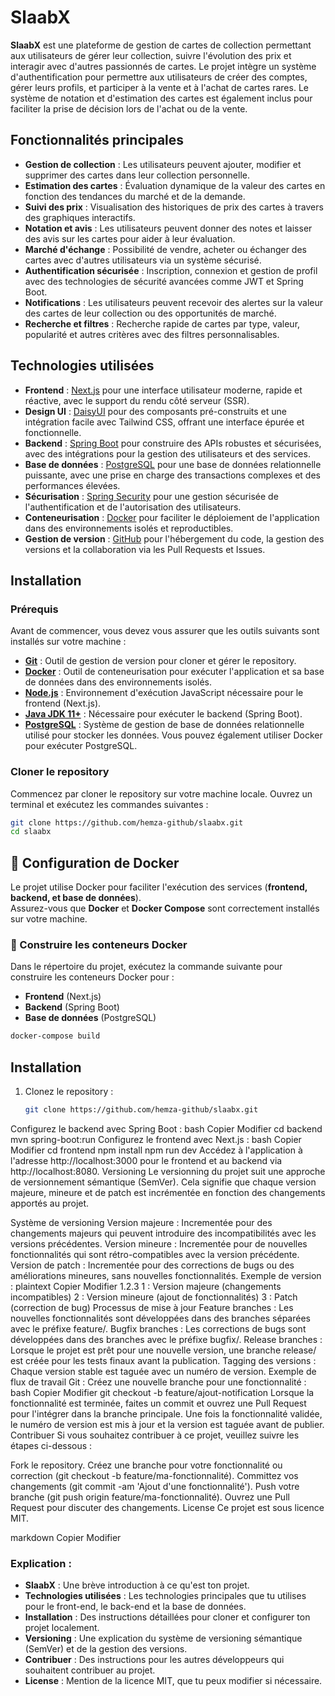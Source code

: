 # SlaabX

**SlaabX** est une plateforme de gestion de cartes de collection permettant aux utilisateurs de gérer leur collection, suivre l'évolution des prix et interagir avec d'autres passionnés de cartes. Le projet intègre un système d'authentification pour permettre aux utilisateurs de créer des comptes, gérer leurs profils, et participer à la vente et à l'achat de cartes rares. Le système de notation et d'estimation des cartes est également inclus pour faciliter la prise de décision lors de l'achat ou de la vente.

## Fonctionnalités principales

- **Gestion de collection** : Les utilisateurs peuvent ajouter, modifier et supprimer des cartes dans leur collection personnelle.
- **Estimation des cartes** : Évaluation dynamique de la valeur des cartes en fonction des tendances du marché et de la demande.
- **Suivi des prix** : Visualisation des historiques de prix des cartes à travers des graphiques interactifs.
- **Notation et avis** : Les utilisateurs peuvent donner des notes et laisser des avis sur les cartes pour aider à leur évaluation.
- **Marché d'échange** : Possibilité de vendre, acheter ou échanger des cartes avec d'autres utilisateurs via un système sécurisé.
- **Authentification sécurisée** : Inscription, connexion et gestion de profil avec des technologies de sécurité avancées comme JWT et Spring Boot.
- **Notifications** : Les utilisateurs peuvent recevoir des alertes sur la valeur des cartes de leur collection ou des opportunités de marché.
- **Recherche et filtres** : Recherche rapide de cartes par type, valeur, popularité et autres critères avec des filtres personnalisables.

## Technologies utilisées

- **Frontend** : [Next.js](https://nextjs.org/) pour une interface utilisateur moderne, rapide et réactive, avec le support du rendu côté serveur (SSR).
- **Design UI** : [DaisyUI](https://daisyui.com/) pour des composants pré-construits et une intégration facile avec Tailwind CSS, offrant une interface épurée et fonctionnelle.
- **Backend** : [Spring Boot](https://spring.io/projects/spring-boot) pour construire des APIs robustes et sécurisées, avec des intégrations pour la gestion des utilisateurs et des services.
- **Base de données** : [PostgreSQL](https://www.postgresql.org/) pour une base de données relationnelle puissante, avec une prise en charge des transactions complexes et des performances élevées.
- **Sécurisation** : [Spring Security](https://spring.io/projects/spring-security) pour une gestion sécurisée de l'authentification et de l'autorisation des utilisateurs.
- **Conteneurisation** : [Docker](https://www.docker.com/) pour faciliter le déploiement de l'application dans des environnements isolés et reproductibles.
- **Gestion de version** : [GitHub](https://github.com/) pour l'hébergement du code, la gestion des versions et la collaboration via les Pull Requests et Issues.

## Installation

### Prérequis

Avant de commencer, vous devez vous assurer que les outils suivants sont installés sur votre machine :

- **[Git](https://git-scm.com/)** : Outil de gestion de version pour cloner et gérer le repository.
- **[Docker](https://www.docker.com/get-started)** : Outil de conteneurisation pour exécuter l'application et sa base de données dans des environnements isolés.
- **[Node.js](https://nodejs.org/)** : Environnement d'exécution JavaScript nécessaire pour le frontend (Next.js).
- **[Java JDK 11+](https://adoptopenjdk.net/)** : Nécessaire pour exécuter le backend (Spring Boot).
- **[PostgreSQL](https://www.postgresql.org/)** : Système de gestion de base de données relationnelle utilisé pour stocker les données. Vous pouvez également utiliser Docker pour exécuter PostgreSQL.

### Cloner le repository

Commencez par cloner le repository sur votre machine locale. Ouvrez un terminal et exécutez les commandes suivantes :

```bash
git clone https://github.com/hemza-github/slaabx.git
cd slaabx
```

## 🐳 Configuration de Docker

Le projet utilise Docker pour faciliter l'exécution des services (**frontend, backend, et base de données**).  
Assurez-vous que **Docker** et **Docker Compose** sont correctement installés sur votre machine.

### 🚀 Construire les conteneurs Docker  
Dans le répertoire du projet, exécutez la commande suivante pour construire les conteneurs Docker pour :  
- **Frontend** (Next.js)  
- **Backend** (Spring Boot)  
- **Base de données** (PostgreSQL)  

```bash
docker-compose build
```








## Installation

1. Clonez le repository :
   ```bash
   git clone https://github.com/hemza-github/slaabx.git
Configurez le backend avec Spring Boot :
bash
Copier
Modifier
cd backend
mvn spring-boot:run
Configurez le frontend avec Next.js :
bash
Copier
Modifier
cd frontend
npm install
npm run dev
Accédez à l'application à l'adresse http://localhost:3000 pour le frontend et au backend via http://localhost:8080.
Versioning
Le versionning du projet suit une approche de versionnement sémantique (SemVer). Cela signifie que chaque version majeure, mineure et de patch est incrémentée en fonction des changements apportés au projet.

Système de versioning
Version majeure : Incrementée pour des changements majeurs qui peuvent introduire des incompatibilités avec les versions précédentes.
Version mineure : Incrementée pour de nouvelles fonctionnalités qui sont rétro-compatibles avec la version précédente.
Version de patch : Incrementée pour des corrections de bugs ou des améliorations mineures, sans nouvelles fonctionnalités.
Exemple de version :
plaintext
Copier
Modifier
1.2.3
1 : Version majeure (changements incompatibles)
2 : Version mineure (ajout de fonctionnalités)
3 : Patch (correction de bug)
Processus de mise à jour
Feature branches : Les nouvelles fonctionnalités sont développées dans des branches séparées avec le préfixe feature/.
Bugfix branches : Les corrections de bugs sont développées dans des branches avec le préfixe bugfix/.
Release branches : Lorsque le projet est prêt pour une nouvelle version, une branche release/ est créée pour les tests finaux avant la publication.
Tagging des versions : Chaque version stable est taguée avec un numéro de version.
Exemple de flux de travail Git :
Créez une nouvelle branche pour une fonctionnalité :
bash
Copier
Modifier
git checkout -b feature/ajout-notification
Lorsque la fonctionnalité est terminée, faites un commit et ouvrez une Pull Request pour l'intégrer dans la branche principale.
Une fois la fonctionnalité validée, le numéro de version est mis à jour et la version est taguée avant de publier.
Contribuer
Si vous souhaitez contribuer à ce projet, veuillez suivre les étapes ci-dessous :

Fork le repository.
Créez une branche pour votre fonctionnalité ou correction (git checkout -b feature/ma-fonctionnalité).
Committez vos changements (git commit -am 'Ajout d\'une fonctionnalité').
Push votre branche (git push origin feature/ma-fonctionnalité).
Ouvrez une Pull Request pour discuter des changements.
License
Ce projet est sous licence MIT.

markdown
Copier
Modifier

### Explication :
- **SlaabX** : Une brève introduction à ce qu'est ton projet.
- **Technologies utilisées** : Les technologies principales que tu utilises pour le front-end, le back-end et la base de données.
- **Installation** : Des instructions détaillées pour cloner et configurer ton projet localement.
- **Versioning** : Une explication du système de versioning sémantique (SemVer) et de la gestion des versions.
- **Contribuer** : Des instructions pour les autres développeurs qui souhaitent contribuer au projet.
- **License** : Mention de la licence MIT, que tu peux modifier si nécessaire.


